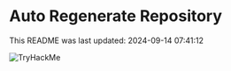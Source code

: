 # Auto Regenerate Repository

This README was last updated: 2024-09-14 07:41:12

 ![TryHackMe](https://tryhackme.com/badge/533634)